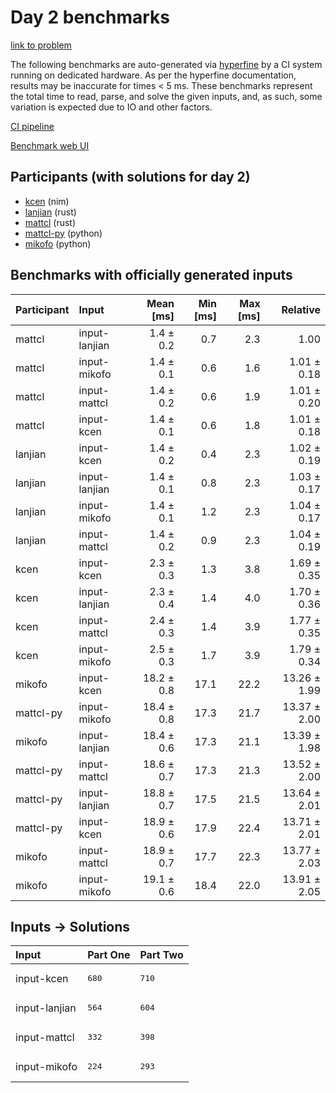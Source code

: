 # Day 2 benchmarks

[link to problem](https://adventofcode.com/2024/day/2)

The following benchmarks are auto-generated via
[hyperfine](https://github.com/sharkdp/hyperfine) by a CI system running on
dedicated hardware. As per the hyperfine documentation, results may be
inaccurate for times < 5 ms. These benchmarks represent the total time to read,
parse, and solve the given inputs, and, as such, some variation is expected due
to IO and other factors.

[CI pipeline](http://ci.papercode.net:8080/teams/main/pipelines/aoc2024)

[Benchmark web UI](https://aoc.ancalagon.black)


## Participants (with solutions for day 2)

- [kcen](https://github.com/kcen/aoc2024) (nim)
- [lanjian](https://github.com/lanjian/aoc-2024) (rust)
- [mattcl](https://github.com/mattcl/aoc2024) (rust)
- [mattcl-py](https://github.com/mattcl/aoc2024-py) (python)
- [mikofo](https://github.com/mikofo/aoc2024) (python)


## Benchmarks with officially generated inputs

| Participant | Input | Mean [ms] | Min [ms] | Max [ms] | Relative |
|:---|:---|---:|---:|---:|---:|
| mattcl | input-lanjian | 1.4 ± 0.2 | 0.7 | 2.3 | 1.00 |
| mattcl | input-mikofo | 1.4 ± 0.1 | 0.6 | 1.6 | 1.01 ± 0.18 |
| mattcl | input-mattcl | 1.4 ± 0.2 | 0.6 | 1.9 | 1.01 ± 0.20 |
| mattcl | input-kcen | 1.4 ± 0.1 | 0.6 | 1.8 | 1.01 ± 0.18 |
| lanjian | input-kcen | 1.4 ± 0.2 | 0.4 | 2.3 | 1.02 ± 0.19 |
| lanjian | input-lanjian | 1.4 ± 0.1 | 0.8 | 2.3 | 1.03 ± 0.17 |
| lanjian | input-mikofo | 1.4 ± 0.1 | 1.2 | 2.3 | 1.04 ± 0.17 |
| lanjian | input-mattcl | 1.4 ± 0.2 | 0.9 | 2.3 | 1.04 ± 0.19 |
| kcen | input-kcen | 2.3 ± 0.3 | 1.3 | 3.8 | 1.69 ± 0.35 |
| kcen | input-lanjian | 2.3 ± 0.4 | 1.4 | 4.0 | 1.70 ± 0.36 |
| kcen | input-mattcl | 2.4 ± 0.3 | 1.4 | 3.9 | 1.77 ± 0.35 |
| kcen | input-mikofo | 2.5 ± 0.3 | 1.7 | 3.9 | 1.79 ± 0.34 |
| mikofo | input-kcen | 18.2 ± 0.8 | 17.1 | 22.2 | 13.26 ± 1.99 |
| mattcl-py | input-mikofo | 18.4 ± 0.8 | 17.3 | 21.7 | 13.37 ± 2.00 |
| mikofo | input-lanjian | 18.4 ± 0.6 | 17.3 | 21.1 | 13.39 ± 1.98 |
| mattcl-py | input-mattcl | 18.6 ± 0.7 | 17.3 | 21.3 | 13.52 ± 2.00 |
| mattcl-py | input-lanjian | 18.8 ± 0.7 | 17.5 | 21.5 | 13.64 ± 2.01 |
| mattcl-py | input-kcen | 18.9 ± 0.6 | 17.9 | 22.4 | 13.71 ± 2.01 |
| mikofo | input-mattcl | 18.9 ± 0.7 | 17.7 | 22.3 | 13.77 ± 2.03 |
| mikofo | input-mikofo | 19.1 ± 0.6 | 18.4 | 22.0 | 13.91 ± 2.05 |


## Inputs -> Solutions

| Input | Part One | Part Two |
|:---|:---|:---|
|input-kcen|<pre>680</pre>|<pre>710</pre>|
|input-lanjian|<pre>564</pre>|<pre>604</pre>|
|input-mattcl|<pre>332</pre>|<pre>398</pre>|
|input-mikofo|<pre>224</pre>|<pre>293</pre>|